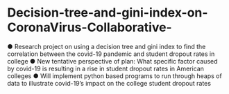 # Decision-tree-and-gini-index-on-CoronaVirus-Collaborative-
● Research project on using a decision tree and gini index to find the correlation between the covid-19 pandemic
and student dropout rates in college
● New tentative perspective of plan: What specific factor caused by covid-19 is resulting in a rise in student dropout rates in American colleges
● Will implement python based programs to run through heaps of data to illustrate covid-19’s impact on the college student dropout rates
